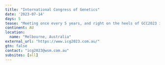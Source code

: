 ```yaml
---
title: "International Congress of Genetics"
date: '2023-07-14'
days: 5
tease: "Meeting once every 5 years, and right on the heels of GCC2023 in a nearby location, come and check out this year's conference theme: Genetics and Genomics - Linking Life and Society."
continent: AU
location:
  name: "Melbourne, Australia"
external_url: "https://www.icg2023.com.au/"
gtn: false
contact: "icg2023@wsm.com.au"
subsites: [all]
---
```

